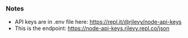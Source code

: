 ### Notes

- API keys are in .env file here: https://repl.it/@rjlevy/node-api-keys
- This is the endpoint: https://node-api-keys.rjlevy.repl.co/json